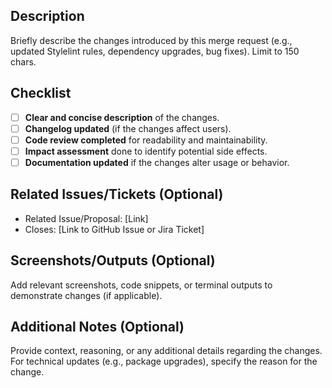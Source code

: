 ## Description

Briefly describe the changes introduced by this merge request (e.g., updated Stylelint rules, dependency upgrades, bug fixes). Limit to 150 chars.

## Checklist

- [ ] **Clear and concise description** of the changes.
- [ ] **Changelog updated** (if the changes affect users).
- [ ] **Code review completed** for readability and maintainability.
- [ ] **Impact assessment** done to identify potential side effects.
- [ ] **Documentation updated** if the changes alter usage or behavior.

## Related Issues/Tickets (Optional)

- Related Issue/Proposal: [Link]
- Closes: [Link to GitHub Issue or Jira Ticket]

## Screenshots/Outputs (Optional)

Add relevant screenshots, code snippets, or terminal outputs to demonstrate changes (if applicable).

## Additional Notes (Optional)

Provide context, reasoning, or any additional details regarding the changes. For technical updates (e.g., package upgrades), specify the reason for the change.
